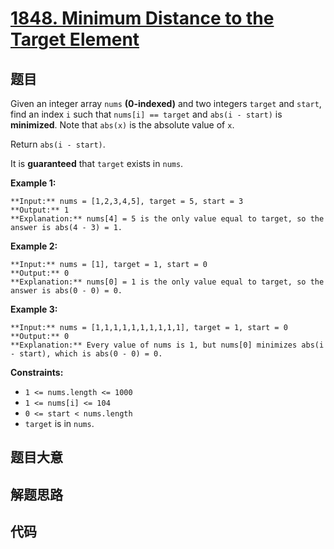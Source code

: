# [1848. Minimum Distance to the Target Element](https://leetcode.com/problems/minimum-distance-to-the-target-element)

## 题目

Given an integer array `nums` **(0-indexed)** and two integers `target` and
`start`, find an index `i` such that `nums[i] == target` and `abs(i - start)`
is **minimized**. Note that `abs(x)` is the absolute value of `x`.

Return `abs(i - start)`.

It is **guaranteed** that `target` exists in `nums`.



**Example 1:**

    
    
    **Input:** nums = [1,2,3,4,5], target = 5, start = 3
    **Output:** 1
    **Explanation:** nums[4] = 5 is the only value equal to target, so the answer is abs(4 - 3) = 1.
    

**Example 2:**

    
    
    **Input:** nums = [1], target = 1, start = 0
    **Output:** 0
    **Explanation:** nums[0] = 1 is the only value equal to target, so the answer is abs(0 - 0) = 0.
    

**Example 3:**

    
    
    **Input:** nums = [1,1,1,1,1,1,1,1,1,1], target = 1, start = 0
    **Output:** 0
    **Explanation:** Every value of nums is 1, but nums[0] minimizes abs(i - start), which is abs(0 - 0) = 0.
    



**Constraints:**

  * `1 <= nums.length <= 1000`
  * `1 <= nums[i] <= 104`
  * `0 <= start < nums.length`
  * `target` is in `nums`.


## 题目大意

## 解题思路

## 代码

```javascript

```
